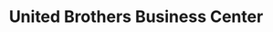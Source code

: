 ---
title: "United Brothers Business Center"
url: /ganta/united-brothers-business-center/
shop: convenience
---